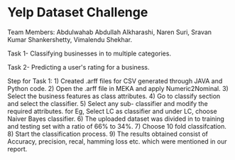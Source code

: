# Yelp Dataset Challenge

Team Members: Abdulwahab Abdullah Alkharashi, Naren Suri, Sravan Kumar Shankershetty, Vimalendu Shekhar.

Task 1- Classifying businesses in to multiple categories.

Task 2- Predicting a user's rating for a business.

Step for Task 1: 1) Created .arff files for CSV generated through JAVA and Python code. 2) Open the .arff file in MEKA and apply Numeric2Nominal. 3) Select the business features as class attributes. 4) Go to classify section and select the classifier. 5) Select any sub- classifier and modify the required attributes. for Eg, Select LC as classifier and under LC, choose Naiver Bayes classifier. 6) The uploaded dataset was divided in to training and testing set with a ratio of 66% to 34%. 7) Choose 10 fold classifcation. 8) Start the classification process. 9) The results obtained consist of Accuracy, precision, recal, hamming loss etc. which were mentioned in our report.
